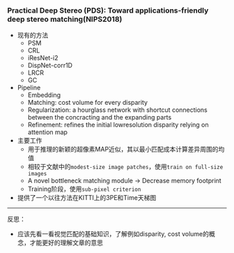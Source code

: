 ### Practical Deep Stereo (PDS): Toward applications-friendly deep stereo matching(NIPS2018)
+ 现有的方法
    + PSM
    + CRL
    + iResNet-i2
    + DispNet-corr1D
    + LRCR
    + GC
+ Pipeline
    + Embedding
    + Matching: cost volume for every disparity
    + Regularization: a hourglass network with shortcut connections between the concracting and the expanding parts
    + Refinement: refines the initial lowresolution disparity relying on attention map
+ 主要工作
    + 用于推理的新颖的超像素MAP近似，其以最小匹配成本计算差异周围的均值
    + 相较于文献中的`modest-size image patches`，使用`train on full-size images`
    + A novel bottleneck matching module -> Decrease memory footprint
    + Training阶段，使用`sub-pixel criterion`
+ 提供了一个以往方法在KITTI上的3PE和Time天梯图
---
反思：
+ 应该先看一看视觉匹配的基础知识，了解例如disparity, cost volume的概念，才能更好的理解文章的意思
